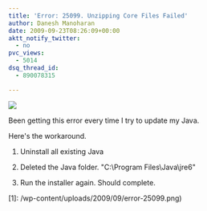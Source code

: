 ```yaml
---
title: 'Error: 25099. Unzipping Core Files Failed'
author: Danesh Manoharan
date: 2009-09-23T08:26:09+00:00
aktt_notify_twitter:
  - no
pvc_views:
  - 5014
dsq_thread_id:
  - 890078315

---
```

![](/wp-content/uploads/2009/09/error-25099-500x666.png)

Been getting this error every time I try to update my Java.

Here's the workaround.

1. Uninstall all existing Java

2. Deleted the Java folder. "C:\Program Files\Java\jre6"

3. Run the installer again. Should complete.

 [1]: /wp-content/uploads/2009/09/error-25099.png)
